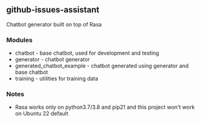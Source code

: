 github-issues-assistant
-----------------------
Chatbot generator built on top of Rasa

### Modules
- chatbot - base chatbot, used for development and testing
- generator - chatbot generator
- generated_chatbot_example - chatbot generated using generator and base chatbot
- training - utilities for training data

### Notes
- Rasa works only on python3.7/3.8 and pip21 and this project won't work on Ubuntu 22 default

